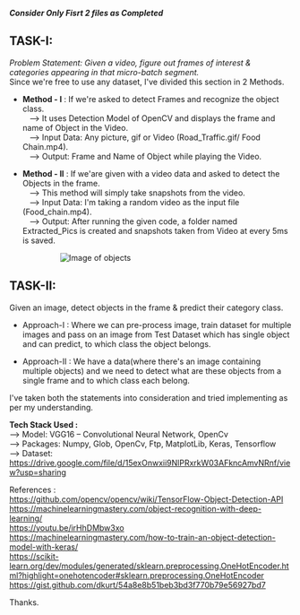 _**Consider Only Fisrt 2 files as Completed**_

## TASK-I: 
_Problem Statement: Given a video, figure out frames of interest & categories appearing in that micro-batch segment._  
Since we're free to use any dataset, I've divided this section in 2 Methods.  
 
- **Method - I** :  If we're asked to detect Frames and recognize the object class.     
&nbsp;&nbsp; -->  It uses Detection Model of OpenCV and displays the frame and name of Object in the Video.  
&nbsp;&nbsp; -->  Input Data:  Any picture, gif or Video (Road_Traffic.gif/ Food Chain.mp4).    
&nbsp;&nbsp; -->  Output: Frame and Name of Object while playing the Video.    

- **Method - II** : If we'are given with a video data and asked to detect the Objects in the frame.   
&nbsp;&nbsp; --> This method will simply take snapshots from the video.  
&nbsp;&nbsp; --> Input Data: I'm taking a random video as the input file (Food_chain.mp4).    
&nbsp;&nbsp; --> Output: After running the given code, a folder named Extracted_Pics is created and snapshots taken from Video at every 5ms is saved.  

&nbsp;&nbsp;&nbsp;&nbsp;&nbsp;&nbsp;&nbsp;&nbsp;&nbsp;&nbsp;&nbsp;&nbsp;&nbsp;&nbsp;&nbsp;&nbsp;&nbsp;&nbsp;&nbsp;&nbsp;&nbsp;&nbsp; ![Image of objects](/TASK-1/Method-1/Road_Traffic.gif)


## TASK-II: 
Given an image, detect objects in the frame & predict their category class.  
- Approach-I : Where we can pre-process image, train dataset for multiple images and pass on an image from Test Dataset which has single object and can predict, to which class the object belongs.      


- Approach-II : We have a data(where there's an image containing multiple objects) and we need to detect what are these objects from a single frame and to which class each belong.  

I've taken both the statements into consideration and tried implementing as per my understanding.

**Tech Stack Used :**  
--> Model: VGG16 – Convolutional Neural Network, OpenCv   
--> Packages: Numpy, Glob, OpenCv, Ftp, MatplotLib, Keras, Tensorflow  
--> Dataset: https://drive.google.com/file/d/15exOnwxii9NlPRxrkW03AFkncAmvNRnf/view?usp=sharing 


References :  
https://github.com/opencv/opencv/wiki/TensorFlow-Object-Detection-API
https://machinelearningmastery.com/object-recognition-with-deep-learning/  
https://youtu.be/irHhDMbw3xo  
https://machinelearningmastery.com/how-to-train-an-object-detection-model-with-keras/  
https://scikit-learn.org/dev/modules/generated/sklearn.preprocessing.OneHotEncoder.html?highlight=onehotencoder#sklearn.preprocessing.OneHotEncoder  
https://gist.github.com/dkurt/54a8e8b51beb3bd3f770b79e56927bd7   

Thanks.   

